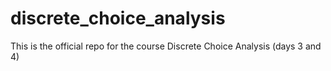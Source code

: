 # discrete_choice_analysis
This is the official repo for the course Discrete Choice Analysis (days 3 and 4)

